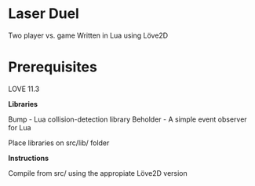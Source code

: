 # Laser Duel

Two player vs. game
Written in Lua using Löve2D

# Prerequisites

LOVE 11.3

**Libraries**

Bump - Lua collision-detection library
Beholder - A simple event observer for Lua

Place libraries on src/lib/ folder

**Instructions**

Compile from src/ using the appropiate Löve2D version